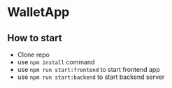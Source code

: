 # WalletApp

## How to start

- Clone repo
- use `npm install` command
- use `npm run start:frontend` to start frontend app
- use `npm run start:backend` to start backend server

